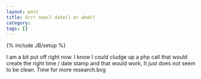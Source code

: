 ```yaml
---
layout: post
title: Grrr now() date() or what?
category: 
tags: []
---
```

{% include JB/setup %}

I am a bit put off right now. I know I could cludge up a php call
that would create the right time / date stamp and that would work,
It just does not seem to be clean.  Time for more research.bvg
